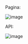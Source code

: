 Pagina:

![image](https://github.com/OmarAlvrz/FastAPI-Example/assets/127577075/5e290278-d202-4122-96bf-99cdef4dd867)

API:

![image](https://github.com/OmarAlvrz/FastAPI-Example/assets/127577075/94b0faaf-8277-4e0b-bb3e-a07b974b03e0)
